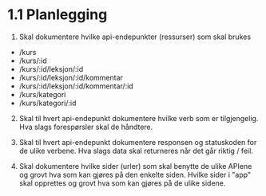 # 1.1 Planlegging

1. Skal dokumentere hvilke api-endepunkter (ressurser) som skal brukes

- /kurs
- /kurs/:id
- /kurs/:id/leksjon/:id
- /kurs/:id/leksjon/:id/kommentar
- /kurs/:id/leksjon/:id/kommentar/:id
- /kurs/kategori
- /kurs/kategori/:id

2. Skal til hvert api-endepunkt dokumentere hvilke verb som er tilgjengelig. Hva slags forespørsler skal de håndtere. 

3. Skal til hvert api-endepunkt dokumentere responsen og statuskoden for de ulike verbene. Hva slags data skal returneres når det går riktig / feil.

4. Skal dokumentere hvilke sider (urler) som skal benytte de ulike APIene og grovt hva som kan gjøres på den enkelte siden. Hvilke sider i "app" skal opprettes og grovt hva som kan gjøres på de ulike sidene.